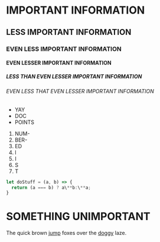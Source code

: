 # IMPORTANT INFORMATION  
## LESS IMPORTANT INFORMATION
### EVEN LESS IMPORTANT INFORMATION
#### EVEN LESSER IMPORTANT INFORMATION
##### LESS THAN EVEN LESSER IMPORTANT INFORMATION
###### EVEN LESS THAT EVEN LESSER IMPORTANT INFORMATION
- YAY
- DOC
- POINTS  

1. NUM-
2. BER-
3. ED
4. l
5. I
6. S
7. T

```javascript
let doStuff = (a, b) => {  
  return (a === b) ? a\**b:\**a;  
}
```
# SOMETHING UNIMPORTANT
The quick brown [jump](/Game) foxes over the [doggy](/Testing) laze.
